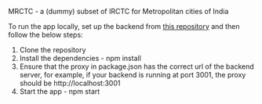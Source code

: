 MRCTC - a (dummy) subset of IRCTC for Metropolitan cities of India

To run the app locally, set up the backend from [this repository](https://github.com/Aravindh-SNR/mrctc) and then follow the below steps:

1. Clone the repository
2. Install the dependencies - npm install
3. Ensure that the proxy in package.json has the correct url of the backend server, for example, if your backend is running at port 3001, the proxy should be http://localhost:3001
4. Start the app - npm start